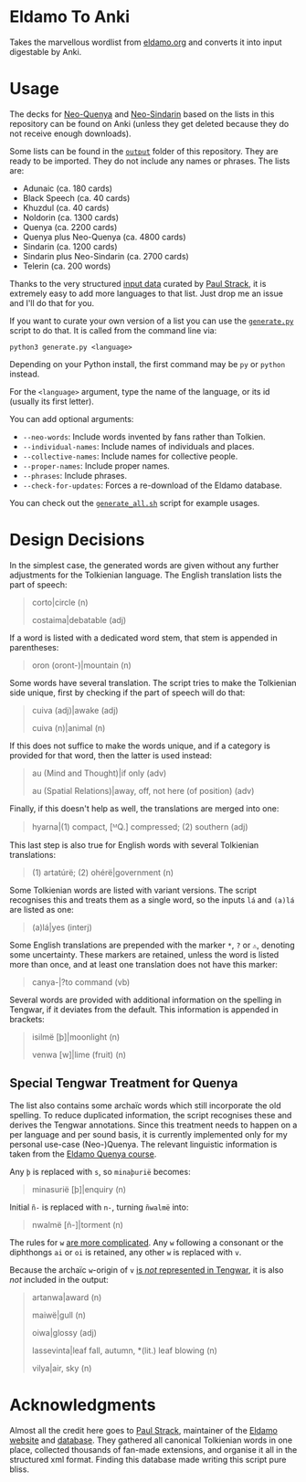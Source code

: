 # Eldamo To Anki

Takes the marvellous wordlist from [eldamo.org][eldamo] and converts it into input digestable by Anki.

# Usage

The decks for [Neo-Quenya][neo-quenya] and [Neo-Sindarin][neo-sindarin] based on the lists in this repository can be found on Anki (unless they get deleted because they do not receive enough downloads).

Some lists can be found in the [`output`][output] folder of this repository. They are ready to be imported. They do not include any names or phrases. The lists are:
- Adunaic (ca. 180 cards)
- Black Speech (ca. 40 cards)
- Khuzdul (ca. 40 cards)
- Noldorin (ca. 1300 cards)
- Quenya (ca. 2200 cards)
- Quenya plus Neo-Quenya (ca. 4800 cards)
- Sindarin (ca. 1200 cards)
- Sindarin plus Neo-Sindarin (ca. 2700 cards)
- Telerin (ca. 200 words)

Thanks to the very structured [input data][eldamo-data] curated by [Paul Strack][pfstrack], it is extremely easy to add more languages to that list. Just drop me an issue and I'll do that for you.

If you want to curate your own version of a list you can use the [`generate.py`][generate.py] script to do that. It is called from the command line via:
```
python3 generate.py <language>
```
Depending on your Python install, the first command may be `py` or `python` instead.

For the `<language>` argument, type the name of the language, or its id (usually its first letter).

You can add optional arguments:
- `--neo-words`: Include words invented by fans rather than Tolkien.
- `--individual-names`: Include names of individuals and places.
- `--collective-names`: Include names for collective people.
- `--proper-names`: Include proper names.
- `--phrases`: Include phrases.
- `--check-for-updates`: Forces a re-download of the Eldamo database.

You can check out the [`generate_all.sh`][generate_all.sh] script for example usages.

# Design Decisions

In the simplest case, the generated words are given without any further adjustments for the Tolkienian language. The English translation lists the part of speech:

> corto|circle (n)
>
> costaima|debatable (adj)

If a word is listed with a dedicated word stem, that stem is appended in parentheses:

> oron (oront-)|mountain (n)

Some words have several translation. The script tries to make the Tolkienian side unique, first by checking if the part of speech will do that:

> cuiva (adj)|awake (adj)
>
> cuiva (n)|animal (n)

If this does not suffice to make the words unique, and if a category is provided for that word, then the latter is used instead:

> au (Mind and Thought)|if only (adv)
>
> au (Spatial Relations)|away, off, not here (of position) (adv)

Finally, if this doesn't help as well, the translations are merged into one:

> hyarna|(1) compact, [ᴹQ.] compressed; (2) southern (adj)

This last step is also true for English words with several Tolkienian translations:

> (1) artatúrë; (2) ohérë|government (n)

Some Tolkienian words are listed with variant versions. The script recognises this and treats them as a single word, so the inputs `lá` and `(a)lá` are listed as one:

> (a)lá|yes (interj)

Some English translations are prepended with the marker `*`, `?` or `⚠️`, denoting some uncertainty. These markers are retained, unless the word is listed more than once, and at least one translation does not have this marker:

> canya-|?to command (vb)

Several words are provided with additional information on the spelling in Tengwar, if it deviates from the default. This information is appended in brackets:

> isilmë [þ]|moonlight (n)
>
> venwa [w]|lime (fruit) (n)

## Special Tengwar Treatment for Quenya

The list also contains some archaïc words which still incorporate the old spelling. To reduce duplicated information, the script recognises these and derives the Tengwar annotations. Since this treatment needs to happen on a per language and per sound basis, it is currently implemented only for my personal use-case (Neo-)Quenya. The relevant linguistic information is taken from the [Eldamo Quenya course](https://eldamo.org/intro-quenya/eldamo-intro-quenya-03.html#c3-1-2).

Any `þ` is replaced with `s`, so `minaþurië` becomes:

> minasurië [þ]|enquiry (n)

Initial `ñ-` is replaced with `n-`, turning `ñwalmë` into:

> nwalmë [ñ-]|torment (n)

The rules for `w` [are more complicated](https://eldamo.org/content/words/word-3625908403.html). Any `w` following a consonant or the diphthongs `ai` or `oi` is retained, any other `w` is replaced with `v`.

Because the archaïc `w`-origin of `v` [is *not* represented in Tengwar](https://eldamo.org/intro-quenya/eldamo-intro-quenya-03.html#c3-1-2-2), it is also *not* included in the output:

> artanwa|award (n)
>
> maiwë|gull (n)
>
> oiwa|glossy (adj)
>
> lassevinta|leaf fall, autumn, *(lit.) leaf blowing (n)
>
> vilya|air, sky (n)

# Acknowledgments

Almost all the credit here goes to [Paul Strack][pfstrack], maintainer of the [Eldamo website][eldamo] and [database][eldamo-data]. They gathered all canonical Tolkienian words in one place, collected thousands of fan-made extensions, and organise it all in the structured xml format. Finding this database made writing this script pure bliss.

[eldamo]: https://eldamo.org/
[eldamo-data]: https://github.com/pfstrack/eldamo/tree/master/src/data
[pfstrack]: https://github.com/pfstrack
[generate.py]: https://github.com/TheComamba/EldamoToAnki/blob/main/generate.py
[generate_all.sh]: https://github.com/TheComamba/EldamoToAnki/blob/main/generate_all.sh
[output]: https://github.com/TheComamba/EldamoToAnki/tree/main/output
[neo-quenya]: https://ankiweb.net/shared/info/1556726257
[neo-sindarin]: https://ankiweb.net/shared/info/1398531602?cb=1717323372536
